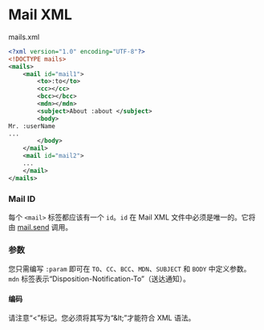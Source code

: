 # Mail XML

mails.xml

```xml
<?xml version="1.0" encoding="UTF-8"?>
<!DOCTYPE mails>
<mails>
    <mail id="mail1">
        <to>:to</to>
        <cc></cc>
        <bcc></bcc>
        <mdn></mdn>
        <subject>About :about </subject>
        <body>
Mr. :userName
...
        </body>
    </mail>
    <mail id="mail2">
    ...
    </mail>
</mails>
```

### Mail ID

每个 `<mail>` 标签都应该有一个 `id`。`id` 在 Mail XML 文件中必须是唯一的。它将由 [mail.send](mail.send.md) 调用。

### 参数

您只需编写 `:param` 即可在 `TO`、`CC`、`BCC`、`MDN`、`SUBJECT` 和 `BODY` 中定义参数。`mdn` 标签表示“Disposition-Notification-To”（送达通知）。

#### 编码

请注意“<”标记。您必须将其写为“&amp;lt;”才能符合 XML 语法。